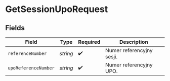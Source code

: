 # GetSessionUpoRequest


## Fields

| Field                     | Type                      | Required                  | Description               |
| ------------------------- | ------------------------- | ------------------------- | ------------------------- |
| `referenceNumber`         | *string*                  | :heavy_check_mark:        | Numer referencyjny sesji. |
| `upoReferenceNumber`      | *string*                  | :heavy_check_mark:        | Numer referencyjny UPO.   |